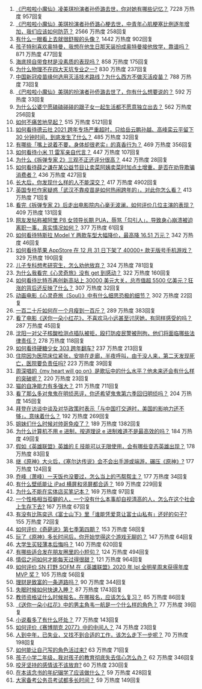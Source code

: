 1. [《巴啦啦小魔仙》凌美琪扮演者孙侨潞去世，你对她有哪些记忆？](https://www.zhihu.com/question/437555370) 7228 万热度 957回复
1. [《巴啦啦小魔仙》美琪扮演者孙侨潞心梗去世，中青年心肌梗塞比例逐年增加，我们应该如何防范？](https://www.zhihu.com/question/437566670) 2566 万热度 258回复
1. [有什么一眼看上去就很舒服的头像？](https://www.zhihu.com/question/377658010) 1442 万热度 902回复
1. [孩子特别喜欢奥特曼，我想在他生日那天装扮成奥特曼接他放学，靠谱吗？](https://www.zhihu.com/question/431566638) 871 万热度 477回复
1. [海底捞自带食材是没素质的表现吗？](https://www.zhihu.com/question/284118317) 858 万热度 175回复
1. [为什么物理不在四大天坑专业之一?](https://www.zhihu.com/question/344662621) 830 万热度 237回复
1. [中国新冠疫苗缘何选用灭活技术路线？为什么西方不做灭活疫苗？](https://www.zhihu.com/question/437310940) 788 万热度 73回复
1. [《巴啦啦小魔仙》美琪的扮演者孙侨潞去世了，你有什么想要说的？](https://www.zhihu.com/question/437562934) 592 万热度 33回复
1. [为什么公婆宁愿磕磕碰碰的跟子女一起生活都不愿意独立出去？](https://www.zhihu.com/question/437257253) 562 万热度 256回复
1. [如何不痛苦地早起？](https://www.zhihu.com/question/22120300) 515 万热度 5121回复
1. [如何看待德云社 2021 跨年专场严重超时，只给岳云鹏孙越、高峰栾云平留下 30 分钟时间，到底发生了什么？](https://www.zhihu.com/question/437372596) 485 万热度 32回复
1. [有哪些「嘴上说着不要，身体却很老实」的真香行为？](https://www.zhihu.com/question/437091549) 469 万热度 356回复
1. [如何看待小米 11 雷军亲自代言？](https://www.zhihu.com/question/437461487) 447 万热度 107回复
1. [为什么《拆弹专家 2》三观不正还评分很高？](https://www.zhihu.com/question/436744480) 442 万热度 28回复
1. [如何看待薛之谦在某公益节目让卖菜阿姨卖菜时加点土增重，是否在劝导欺骗消费者？](https://www.zhihu.com/question/437496625) 436 万热度 427回复
1. [长大后，你发现什么样的人不能深交？](https://www.zhihu.com/question/340083676) 417 万热度 4902回复
1. [英国专栏作家疑惑「武汉不靠疫苗是如何热闹跨年的」，对此你怎么看？](https://www.zhihu.com/question/437552639) 413 万热度 71回复
1. [看完《拆弹专家 2》后走出电影院内心毫无波澜，如何评价几位主演的表现？](https://www.zhihu.com/question/436500412) 409 万热度 131回复
1. [网友发帖称被阿里 P8 女领导长期 PUA，辱骂「勾引人」，导致身心崩溃被迫离职一事，真实情况如何？](https://www.zhihu.com/question/437420771) 377 万热度 61回复
1. [如何看待特斯拉 Model Y 两款车型大幅降价，最高降 16.51 万元？](https://www.zhihu.com/question/437391008) 342 万热度 46回复
1. [如何看待苹果 AppStore 在 12 月 31 日下架了 40000+ 款无版号手机游戏？](https://www.zhihu.com/question/437316087) 329 万热度 190回复
1. [儿子专科想考研究生，怎么劝他放弃？](https://www.zhihu.com/question/402398442) 324 万热度 781回复
1. [为什么我看完《心灵奇旅》没有 get 到感动？](https://www.zhihu.com/question/436788096) 322 万热度 160回复
1. [如何看待比特币再创新高站上 30000 美元大关，总市值超 5500 亿美元？狂涨的背后还反映了什么？](https://www.zhihu.com/question/437579894) 307 万热度 32回复
1. [动画电影《心灵奇旅（Soul）》中有什么细思恐极的细节？](https://www.zhihu.com/question/436775941) 302 万热度 22回复
1. [一百二十斤如何在一个月瘦到一百斤？](https://www.zhihu.com/question/412419045) 289 万热度 383回复
1. [看了电影《送你一朵小红花》，不喜欢马小远甚至讨厌她，有同样感受的吗？](https://www.zhihu.com/question/437436370) 287 万热度 45回复
1. [沈阳一对父子核酸检测点插队被拒，殴打防疫民警被刑拘，他们将面临哪些法律责任？](https://www.zhihu.com/question/437509885) 278 万热度 118回复
1. [如何看待硬糖少女 303 跨年翻车?](https://www.zhihu.com/question/437350513) 237 万热度 213回复
1. [住院因为医院床位紧张，安排在走廊，半夜呼叫，由于没人来，第二天发现死亡，医院要负责任吗?](https://www.zhihu.com/question/437284954) 223 万热度 39回复
1. [周深唱的《my heart will go on》是歌坛中的什么水平？他未来还会有什么样的突破呢？](https://www.zhihu.com/question/437444158) 220 万热度 23回复
1. [猫的自净能力有多强大？](https://www.zhihu.com/question/59627314) 211 万热度 711回复
1. [看了那么多对鬼鬼在明侦恶评，你还希望鬼鬼第六季回归明侦吗？](https://www.zhihu.com/question/377316310) 204 万热度 145回复
1. [拜登在访谈中谈及对华政策时表示「与中国打交道时，美国的影响力还不够」，意味着什么？](https://www.zhihu.com/question/433020016) 192 万热度 269回复
1. [姐妹们什么时候对帅哥免疫了？](https://www.zhihu.com/question/419507405) 189 万热度 1382回复
1. [为什么计算机不用 e 进制，按道理说 e 进制难道不是最高效的吗？](https://www.zhihu.com/question/435375360) 184 万热度 49回复
1. [假如《英雄联盟》英雄的 E 技能可以无限使用，会有哪些变态英雄出现？](https://www.zhihu.com/question/421716815) 178 万热度 83回复
1. [继《原神》大火后，《塞尔达传说》会不会出手游或端游，碾压《原神》?](https://www.zhihu.com/question/433521901) 177 万热度 124回复
1. [乔峰（萧峰）一天饭也没要过，怎么当上的丐帮帮主？](https://www.zhihu.com/question/436835389) 177 万热度 34回复
1. [有什么壁纸能让 iPad 横屏和竖屏都合适？](https://www.zhihu.com/question/390471942) 169 万热度 229回复
1. [为什么不能在实体店买笔记本？](https://www.zhihu.com/question/434240943) 169 万热度 97回复
1. [一个性格相当孤僻的人，一个没有什么本事却自视清高的人，怎么在这个社会上生存下去?](https://www.zhihu.com/question/328924656) 167 万热度 67回复
1. [有没有比陈奕迅《富士山下》里「谁能凭爱意让富士山私有」还好的句子?](https://www.zhihu.com/question/424619553) 155 万热度 72回复
1. [如何评价《奇葩说》第七季第四期？](https://www.zhihu.com/question/437576691) 153 万热度 58回复
1. [玩了《原神》多长时间后，你开始觉得这个游戏无聊的？](https://www.zhihu.com/question/423597371) 147 万热度 64回复
1. [大学生买轻薄本后悔吗？](https://www.zhihu.com/question/413897260) 140 万热度 620回复
1. [有哪些适合发在朋友圈里的小短句？](https://www.zhihu.com/question/320956176) 124 万热度 494回复
1. [情侣之间如何才能每天过得很甜？](https://www.zhihu.com/question/307721987) 121 万热度 964回复
1. [如何评价 SN 打野 SOFM 在《英雄联盟》2020 年 lpl 全明星周末获得年度 MVP 奖？](https://www.zhihu.com/question/437472962) 105 万热度 56回复
1. [理财是致富的一条道路吗？](https://www.zhihu.com/question/280800149) 90 万热度 344回复
1. [失眠时候如何快速入睡？](https://www.zhihu.com/question/20862094) 87 万热度 1743回复
1. [教师资格证什么时候报名，在哪报名，应该怎么复习？](https://www.zhihu.com/question/324659524) 85 万热度 86回复
1. [《送你一朵小红花》中的男主角韦一航是一个什么样的角色？](https://www.zhihu.com/question/436782065) 77 万热度 39回复
1. [小说看多了有什么坏处？](https://www.zhihu.com/question/26842401) 77 万热度 143回复
1. [如何评价《赛博朋克 2077》中的中间人？](https://www.zhihu.com/question/437045240) 74 万热度 23回复
1. [人到中年，已失业，又找不到合适的工作，该怎么走下一步呢？](https://www.zhihu.com/question/298441731) 70 万热度 198回复
1. [如何能让自己写的角色活过来?](https://www.zhihu.com/question/38946847) 63 万热度 71回复
1. [孩子小学二年级，我对孩子的教育彻底失去信心怎么办？](https://www.zhihu.com/question/431447269) 62 万热度 346回复
1. [咬牙坚持的感情该不该放弃?](https://www.zhihu.com/question/436712967) 60 万热度 230回复
1. [在本该念书的年纪辍学了应该做什么？](https://www.zhihu.com/question/434449802) 59 万热度 428回复
1. [大家备考公务员考试都多长时间？](https://www.zhihu.com/question/323798283) 59 万热度 149回复